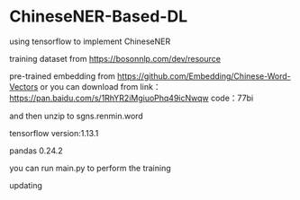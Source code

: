 # ChineseNER-Based-DL
using tensorflow to implement ChineseNER


training dataset from  https://bosonnlp.com/dev/resource

pre-trained embedding from https://github.com/Embedding/Chinese-Word-Vectors
  or you can download from link：https://pan.baidu.com/s/1RhYR2iMgiuoPhq49icNwqw 
                           code：77bi 
                           
 and then unzip to sgns.renmin.word                           

  

tensorflow version:1.13.1

pandas 0.24.2 


you can run main.py  to perform the training

updating

